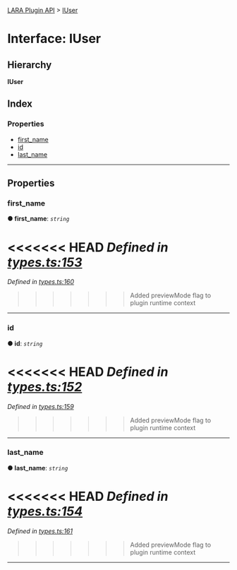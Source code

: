 [LARA Plugin API](../README.md) > [IUser](../interfaces/iuser.md)

# Interface: IUser

## Hierarchy

**IUser**

## Index

### Properties

* [first_name](iuser.md#first_name)
* [id](iuser.md#id)
* [last_name](iuser.md#last_name)

---

## Properties

<a id="first_name"></a>

###  first_name

**● first_name**: *`string`*

<<<<<<< HEAD
*Defined in [types.ts:153](../../../lara-typescript/src/plugin-api/types.ts#L153)*
=======
*Defined in [types.ts:160](../../../lara-typescript/src/plugin-api/types.ts#L160)*
>>>>>>> Added previewMode flag to plugin runtime context

___
<a id="id"></a>

###  id

**● id**: *`string`*

<<<<<<< HEAD
*Defined in [types.ts:152](../../../lara-typescript/src/plugin-api/types.ts#L152)*
=======
*Defined in [types.ts:159](../../../lara-typescript/src/plugin-api/types.ts#L159)*
>>>>>>> Added previewMode flag to plugin runtime context

___
<a id="last_name"></a>

###  last_name

**● last_name**: *`string`*

<<<<<<< HEAD
*Defined in [types.ts:154](../../../lara-typescript/src/plugin-api/types.ts#L154)*
=======
*Defined in [types.ts:161](../../../lara-typescript/src/plugin-api/types.ts#L161)*
>>>>>>> Added previewMode flag to plugin runtime context

___

